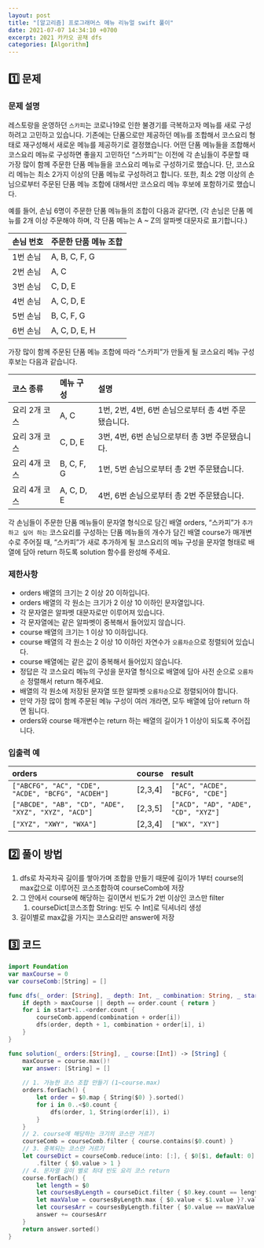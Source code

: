 ```yaml
---
layout: post
title: "[알고리즘] 프로그래머스 메뉴 리뉴얼 swift 풀이"
date: 2021-07-07 14:34:10 +0700
excerpt: 2021 카카오 공채 dfs
categories: [Algorithm]
---
```


## 1️⃣ 문제

### 문제 설명

레스토랑을 운영하던 `스카피`는 코로나19로 인한 불경기를 극복하고자 메뉴를 새로 구성하려고 고민하고 있습니다.
기존에는 단품으로만 제공하던 메뉴를 조합해서 코스요리 형태로 재구성해서 새로운 메뉴를 제공하기로 결정했습니다. 어떤 단품 메뉴들을 조합해서 코스요리 메뉴로 구성하면 좋을지 고민하던 “스카피”는 이전에 각 손님들이 주문할 때 가장 많이 함께 주문한 단품 메뉴들을 코스요리 메뉴로 구성하기로 했습니다.
단, 코스요리 메뉴는 최소 2가지 이상의 단품 메뉴로 구성하려고 합니다. 또한, 최소 2명 이상의 손님으로부터 주문된 단품 메뉴 조합에 대해서만 코스요리 메뉴 후보에 포함하기로 했습니다.

예를 들어, 손님 6명이 주문한 단품 메뉴들의 조합이 다음과 같다면,
(각 손님은 단품 메뉴를 2개 이상 주문해야 하며, 각 단품 메뉴는 A ~ Z의 알파벳 대문자로 표기합니다.)

| 손님 번호 | 주문한 단품 메뉴 조합 |
| :-------- | :-------------------- |
| 1번 손님  | A, B, C, F, G         |
| 2번 손님  | A, C                  |
| 3번 손님  | C, D, E               |
| 4번 손님  | A, C, D, E            |
| 5번 손님  | B, C, F, G            |
| 6번 손님  | A, C, D, E, H         |

가장 많이 함께 주문된 단품 메뉴 조합에 따라 “스카피”가 만들게 될 코스요리 메뉴 구성 후보는 다음과 같습니다.

| 코스 종류     | 메뉴 구성  | 설명                                                 |
| :------------ | :--------- | :--------------------------------------------------- |
| 요리 2개 코스 | A, C       | 1번, 2번, 4번, 6번 손님으로부터 총 4번 주문됐습니다. |
| 요리 3개 코스 | C, D, E    | 3번, 4번, 6번 손님으로부터 총 3번 주문됐습니다.      |
| 요리 4개 코스 | B, C, F, G | 1번, 5번 손님으로부터 총 2번 주문됐습니다.           |
| 요리 4개 코스 | A, C, D, E | 4번, 6번 손님으로부터 총 2번 주문됐습니다.           |

각 손님들이 주문한 단품 메뉴들이 문자열 형식으로 담긴 배열 orders, “스카피”가 `추가하고 싶어 하는` 코스요리를 구성하는 단품 메뉴들의 개수가 담긴 배열 course가 매개변수로 주어질 때, “스카피”가 새로 추가하게 될 코스요리의 메뉴 구성을 문자열 형태로 배열에 담아 return 하도록 solution 함수를 완성해 주세요.

### 제한사항

- orders 배열의 크기는 2 이상 20 이하입니다.
- orders 배열의 각 원소는 크기가 2 이상 10 이하인 문자열입니다.
- 각 문자열은 알파벳 대문자로만 이루어져 있습니다.
- 각 문자열에는 같은 알파벳이 중복해서 들어있지 않습니다.
- course 배열의 크기는 1 이상 10 이하입니다.
- course 배열의 각 원소는 2 이상 10 이하인 자연수가 `오름차순`으로 정렬되어 있습니다.
- course 배열에는 같은 값이 중복해서 들어있지 않습니다.
- 정답은 각 코스요리 메뉴의 구성을 문자열 형식으로 배열에 담아 사전 순으로 `오름차순` 정렬해서 return 해주세요.
- 배열의 각 원소에 저장된 문자열 또한 알파벳 `오름차순`으로 정렬되어야 합니다.
- 만약 가장 많이 함께 주문된 메뉴 구성이 여러 개라면, 모두 배열에 담아 return 하면 됩니다.
- orders와 course 매개변수는 return 하는 배열의 길이가 1 이상이 되도록 주어집니다.

### 입출력 예

| orders                                              | course  | result                              |
| :-------------------------------------------------- | :------ | :---------------------------------- |
| `["ABCFG", "AC", "CDE", "ACDE", "BCFG", "ACDEH"]`   | [2,3,4] | `["AC", "ACDE", "BCFG", "CDE"]`     |
| `["ABCDE", "AB", "CD", "ADE", "XYZ", "XYZ", "ACD"]` | [2,3,5] | `["ACD", "AD", "ADE", "CD", "XYZ"]` |
| `["XYZ", "XWY", "WXA"]`                             | [2,3,4] | `["WX", "XY"]`                      |

## 2️⃣ 풀이 방법

1. dfs로 차곡차곡 길이를 쌓아가며 조합을 만들기 때문에 길이가 1부터 course의 max값으로 이루어진 코스조합하여 courseComb에 저장
2. 그 안에서 course에 해당하는 길이면서 빈도가 2번 이상인 코스만 filter
   1. courseDict[코스조합 String: 빈도 수 Int]로 딕셔너리 생성
3. 길이별로 max값을 가지는 코스요리만 answer에 저장

## 3️⃣ 코드

``` swift
import Foundation
var maxCourse = 0
var courseComb:[String] = []

func dfs(_ order: [String], _ depth: Int, _ combination: String, _ start: Int) {
    if depth > maxCourse || depth == order.count { return }
    for i in start+1..<order.count {
        courseComb.append(combination + order[i])
        dfs(order, depth + 1, combination + order[i], i)
    }
}

func solution(_ orders:[String], _ course:[Int]) -> [String] {
    maxCourse = course.max()!
    var answer: [String] = []
    
    // 1. 가능한 코스 조합 만들기 (1~course.max)
    orders.forEach() {
        let order = $0.map { String($0) }.sorted()
        for i in 0..<$0.count {
            dfs(order, 1, String(order[i]), i)
        }
    }
    // 2. course에 해당하는 크기의 코스만 거르기
    courseComb = courseComb.filter { course.contains($0.count) }
    // 3. 중복되는 코스만 거르기
    let courseDict = courseComb.reduce(into: [:], { $0[$1, default: 0] += 1 })
        .filter { $0.value > 1 }
    // 4. 문자열 길이 별로 최대 빈도 요리 코스 return
    course.forEach() {
        let length = $0
        let coursesByLength = courseDict.filter { $0.key.count == length }
        let maxValue = coursesByLength.max { $0.value < $1.value }?.value
        let coursesArr = coursesByLength.filter { $0.value == maxValue }.map { $0.key }
        answer += coursesArr
    }
    return answer.sorted()
}
```

